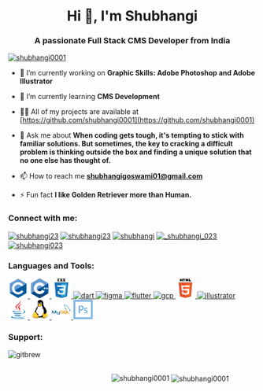 <h1 align="center">Hi 👋, I'm Shubhangi</h1>
<h3 align="center">A passionate Full Stack CMS Developer from India</h3>

<p align="left"> <a href="https://github.com/ryo-ma/github-profile-trophy"><img src="https://github-profile-trophy.vercel.app/?username=shubhangi0001" alt="shubhangi0001" /></a> </p>

- 🔭 I’m currently working on **Graphic Skills: Adobe Photoshop and Adobe Illustrator**

- 🌱 I’m currently learning **CMS Development**

- 👨‍💻 All of my projects are available at [https://github.com/shubhangi0001](https://github.com/shubhangi0001)

- 💬 Ask me about **When coding gets tough, it's tempting to stick with familiar solutions. But sometimes, the key to cracking a difficult problem is thinking outside the box and finding a unique solution that no one else has thought of.**

- 📫 How to reach me **shubhangigoswami01@gmail.com**

- ⚡ Fun fact **I like Golden Retriever more than Human.**

<h3 align="left">Connect with me:</h3>
<p align="left">
<a href="https://dev.to/shubhangi23" target="blank"><img align="center" src="https://raw.githubusercontent.com/rahuldkjain/github-profile-readme-generator/master/src/images/icons/Social/devto.svg" alt="shubhangi23" height="30" width="40" /></a>
<a href="https://linkedin.com/in/shubhangi23" target="blank"><img align="center" src="https://raw.githubusercontent.com/rahuldkjain/github-profile-readme-generator/master/src/images/icons/Social/linked-in-alt.svg" alt="shubhangi23" height="30" width="40" /></a>
<a href="https://stackoverflow.com/users/shubhangi" target="blank"><img align="center" src="https://raw.githubusercontent.com/rahuldkjain/github-profile-readme-generator/master/src/images/icons/Social/stack-overflow.svg" alt="shubhangi" height="30" width="40" /></a>
<a href="https://instagram.com/_shubhangi_023" target="blank"><img align="center" src="https://raw.githubusercontent.com/rahuldkjain/github-profile-readme-generator/master/src/images/icons/Social/instagram.svg" alt="_shubhangi_023" height="30" width="40" /></a>
<a href="https://dribbble.com/shubhangi023" target="blank"><img align="center" src="https://raw.githubusercontent.com/rahuldkjain/github-profile-readme-generator/master/src/images/icons/Social/dribbble.svg" alt="shubhangi023" height="30" width="40" /></a>
</p>

<h3 align="left">Languages and Tools:</h3>
<p align="left"> <a href="https://www.cprogramming.com/" target="_blank" rel="noreferrer"> <img src="https://raw.githubusercontent.com/devicons/devicon/master/icons/c/c-original.svg" alt="c" width="40" height="40"/> </a> <a href="https://www.w3schools.com/cpp/" target="_blank" rel="noreferrer"> <img src="https://raw.githubusercontent.com/devicons/devicon/master/icons/cplusplus/cplusplus-original.svg" alt="cplusplus" width="40" height="40"/> </a> <a href="https://www.w3schools.com/css/" target="_blank" rel="noreferrer"> <img src="https://raw.githubusercontent.com/devicons/devicon/master/icons/css3/css3-original-wordmark.svg" alt="css3" width="40" height="40"/> </a> <a href="https://dart.dev" target="_blank" rel="noreferrer"> <img src="https://www.vectorlogo.zone/logos/dartlang/dartlang-icon.svg" alt="dart" width="40" height="40"/> </a> <a href="https://www.figma.com/" target="_blank" rel="noreferrer"> <img src="https://www.vectorlogo.zone/logos/figma/figma-icon.svg" alt="figma" width="40" height="40"/> </a> <a href="https://flutter.dev" target="_blank" rel="noreferrer"> <img src="https://www.vectorlogo.zone/logos/flutterio/flutterio-icon.svg" alt="flutter" width="40" height="40"/> </a> <a href="https://cloud.google.com" target="_blank" rel="noreferrer"> <img src="https://www.vectorlogo.zone/logos/google_cloud/google_cloud-icon.svg" alt="gcp" width="40" height="40"/> </a> <a href="https://www.w3.org/html/" target="_blank" rel="noreferrer"> <img src="https://raw.githubusercontent.com/devicons/devicon/master/icons/html5/html5-original-wordmark.svg" alt="html5" width="40" height="40"/> </a> <a href="https://www.adobe.com/in/products/illustrator.html" target="_blank" rel="noreferrer"> <img src="https://www.vectorlogo.zone/logos/adobe_illustrator/adobe_illustrator-icon.svg" alt="illustrator" width="40" height="40"/> </a> <a href="https://www.java.com" target="_blank" rel="noreferrer"> <img src="https://raw.githubusercontent.com/devicons/devicon/master/icons/java/java-original.svg" alt="java" width="40" height="40"/> </a> <a href="https://www.linux.org/" target="_blank" rel="noreferrer"> <img src="https://raw.githubusercontent.com/devicons/devicon/master/icons/linux/linux-original.svg" alt="linux" width="40" height="40"/> </a> <a href="https://www.mysql.com/" target="_blank" rel="noreferrer"> <img src="https://raw.githubusercontent.com/devicons/devicon/master/icons/mysql/mysql-original-wordmark.svg" alt="mysql" width="40" height="40"/> </a> <a href="https://www.photoshop.com/en" target="_blank" rel="noreferrer"> <img src="https://raw.githubusercontent.com/devicons/devicon/master/icons/photoshop/photoshop-line.svg" alt="photoshop" width="40" height="40"/> </a> </p>

<h3 align="left">Support:</h3>
<p><a href="https://www.buymeacoffee.com/gitbrew"> <img align="left" src="https://cdn.buymeacoffee.com/buttons/v2/default-yellow.png" height="50" width="210" alt="gitbrew" /></a></p><br><br>

<p><img align="left" src="https://github-readme-stats.vercel.app/api/top-langs?username=shubhangi0001&show_icons=true&locale=en&layout=compact" alt="shubhangi0001" /></p>

<p>&nbsp;<img align="center" src="https://github-readme-stats.vercel.app/api?username=shubhangi0001&show_icons=true&locale=en" alt="shubhangi0001" /></p>
